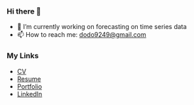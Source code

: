 ### Hi there 👋

- 🔭 I’m currently working on forecasting on time series data
- 📫 How to reach me: dodo9249@gmail.com

### My Links
- [CV](https://docs.google.com/document/d/1wE-MhNCfW51HQ8ltF2VYuhwa-Ht_l86r5lIUi38Oo9U/edit) <br>
- [Resume](https://url.kr/ed4gzk) <br>
- [Portfolio](http://ideal96.notion.site/) <br>
- [LinkedIn](https://www.linkedin.com/in/mean42/) <br>
